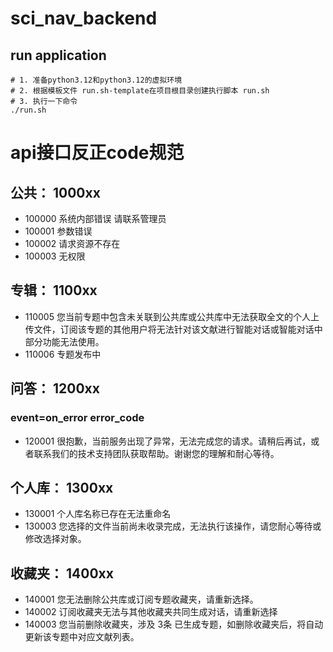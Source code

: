 # sci_nav_backend


## run application

```shell
# 1. 准备python3.12和python3.12的虚拟环境
# 2. 根据模板文件 run.sh-template在项目根目录创建执行脚本 run.sh
# 3. 执行一下命令
./run.sh
```



# api接口反正code规范

## 公共： 1000xx
- 100000 系统内部错误 请联系管理员
- 100001 参数错误
- 100002 请求资源不存在
- 100003 无权限

## 专辑： 1100xx
- 110005 您当前专题中包含未关联到公共库或公共库中无法获取全文的个人上传文件，订阅该专题的其他用户将无法针对该文献进行智能对话或智能对话中部分功能无法使用。
- 110006 专题发布中
  
## 问答： 1200xx
### event=on_error error_code
- 120001 很抱歉，当前服务出现了异常，无法完成您的请求。请稍后再试，或者联系我们的技术支持团队获取帮助。谢谢您的理解和耐心等待。

## 个人库： 1300xx
- 130001 个人库名称已存在无法重命名
- 130003 您选择的文件当前尚未收录完成，无法执行该操作，请您耐心等待或修改选择对象。

## 收藏夹： 1400xx
- 140001 您无法删除公共库或订阅专题收藏夹，请重新选择。
- 140002 订阅收藏夹无法与其他收藏夹共同生成对话，请重新选择
- 140003 您当前删除收藏夹，涉及 3条 已生成专题，如删除收藏夹后，将自动更新该专题中对应文献列表。